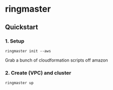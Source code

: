 # ringmaster

## Quickstart

### 1. Setup

```shell
ringmaster init --aws
```

Grab a bunch of cloudformation scripts off amazon 

### 2. Create (VPC) and cluster

```shell
ringmaster up
```
